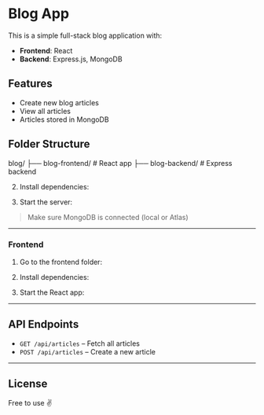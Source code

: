 # Blog App

This is a simple full-stack blog application with:

- **Frontend**: React
- **Backend**: Express.js, MongoDB

## Features

- Create new blog articles
- View all articles
- Articles stored in MongoDB

## Folder Structure

blog/
├── blog-frontend/ # React app
├── blog-backend/ # Express backend

2. Install dependencies:

3. Start the server:

> Make sure MongoDB is connected (local or Atlas)

---

### Frontend

1. Go to the frontend folder:

2. Install dependencies:

3. Start the React app:

---

## API Endpoints

- `GET /api/articles` – Fetch all articles
- `POST /api/articles` – Create a new article

---

## License

Free to use ✌️
